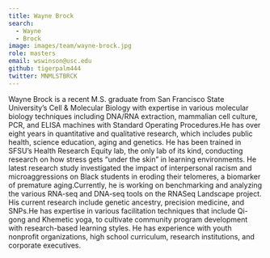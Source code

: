 ```yaml
---
title: Wayne Brock
search:
  - Wayne
  - Brock
image: images/team/wayne-brock.jpg
role: masters
email: wswinson@usc.edu
github: tigerpalm444
twitter: MNMLSTBRCK
---
```

Wayne Brock is a recent  M.S. graduate from San Francisco State University’s Cell & Molecular Biology with expertise in various molecular biology techniques including DNA/RNA extraction, mammalian cell culture, PCR, and ELISA machines with Standard Operating Procedures.He  has over eight years in quantitative and qualitative research, which includes public health, science education, aging and genetics. He has been trained in SFSU’s Health Research Equity lab, the only lab of its kind, conducting research on how stress gets “under the skin” in learning environments. He latest research study investigated the impact of interpersonal racism and microaggressions on Black students in eroding their telomeres, a biomarker of premature aging.Currently, he is working on benchmarking and analyzing the various RNA-seq and DNA-seq tools on the RNASeq Landscape project. His current research include genetic ancestry, precision medicine, and SNPs.He has expertise in various facilitation techniques that include Qi-gong and Khemetic yoga, to cultivate community program development with research-based learning styles. He has experience with youth nonprofit organizations, high school curriculum, research institutions, and corporate executives.




